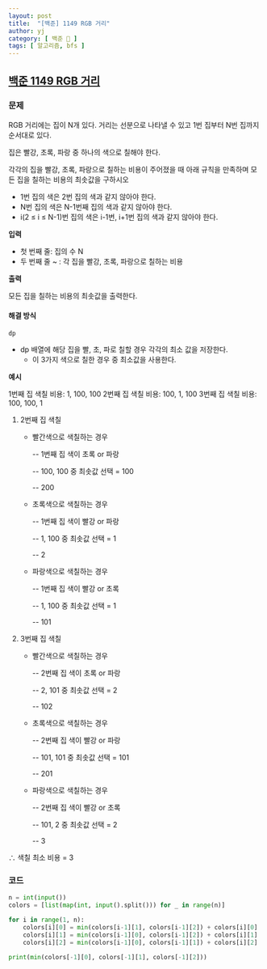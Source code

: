 ```yaml
---
layout: post
title:  "[백준] 1149 RGB 거리"
author: yj
category: [ 백준 📝 ]
tags: [ 알고리즘, bfs ]
---
```


## [백준 1149 RGB 거리](https://www.acmicpc.net/problem/1149)

### 문제

RGB 거리에는 집이  N개 있다. 거리는 선분으로 나타낼 수 있고 1번 집부터 N번 집까지 순서대로 있다.

집은 빨강, 초록, 파랑 중 하나의 색으로 칠해야 한다.

각각의 집을 빨강, 초록, 파랑으로 칠하는 비용이 주어졌을 때 아래 규칙을 만족하며 모든 집을 칠하는 비용의 최솟값을 구하시오

- 1번 집의 색은 2번 집의 색과 같지 않아야 한다.
- N번 집의 색은 N-1번째 집의 색과 같지 않아야 한다.
- i(2 ≤ i ≤ N-1)번 집의 색은 i-1번, i+1번 집의 색과 같지 않아야 한다.

**입력**

- 첫 번째 줄: 집의 수 N
- 두 번째 줄 ~ : 각 집을 빨강, 초록, 파랑으로 칠하는 비용

**출력**

모든 집을 칠하는 비용의 최솟값을 출력한다.

#### 해결 방식

`dp`
- dp 배열에 해당 집을 빨, 초, 파로 칠할 경우 각각의 최소 값을 저장한다.
     - 이 3가지 색으로 칠한 경우 중 최소값을 사용한다.

**예시**

1번째 집 색칠 비용: 1, 100, 100
2번째 집 색칠 비용: 100, 1, 100
3번째 집 색칠 비용: 100, 100, 1

1. 2번째 집 색칠

    - 빨간색으로 색칠하는 경우

        -- 1번째 집 색이 초록 or 파랑

        -- 100, 100 중 최솟값 선택 = 100
        
        -- 200

    - 초록색으로 색칠하는 경우

        -- 1번째 집 색이 빨강 or 파랑

        -- 1, 100 중 최솟값 선택 = 1

        -- 2

    - 파랑색으로 색칠하는 경우

        -- 1번째 집 색이 빨강 or 초록

        -- 1, 100 중 최솟값 선택 = 1

        -- 101

2. 3번째 집 색칠

    - 빨간색으로 색칠하는 경우

        -- 2번째 집 색이 초록 or 파랑

        -- 2, 101 중 최솟값 선택 = 2

        -- 102

    - 초록색으로 색칠하는 경우

        -- 2번째 집 색이 빨강 or 파랑

        -- 101, 101 중 최솟값 선택 = 101

        -- 201

    - 파랑색으로 색칠하는 경우

        -- 2번째 집 색이 빨강 or 초록

        -- 101, 2 중 최솟값 선택 = 2

        -- 3

∴ 색칠 최소 비용 = 3

### 코드

```python
n = int(input())
colors = [list(map(int, input().split())) for _ in range(n)]

for i in range(1, n):
    colors[i][0] = min(colors[i-1][1], colors[i-1][2]) + colors[i][0]
    colors[i][1] = min(colors[i-1][0], colors[i-1][2]) + colors[i][1]
    colors[i][2] = min(colors[i-1][0], colors[i-1][1]) + colors[i][2]

print(min(colors[-1][0], colors[-1][1], colors[-1][2]))
```